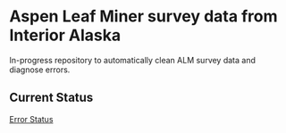 
# Aspen Leaf Miner survey data from Interior Alaska

In-progress repository to automatically clean ALM survey data and
diagnose errors.

## Current Status

[Error Status](blob/main/errors.md)

<!-- Possible workflow: -->
<!--   Read in new data -->
<!--   Check to make sure that all of the columns are detectable by the metadata?   -->
<!--   By default, see if the 2023 metadataa works on them?   -->
<!--   Use build status fail/pass -->
<!--   Use targets (or similar) to detect if a change has been made to the input files (or detect if new files have been added?); key them to a github action -->
<!-- # Design Ideas -->
<!-- Define the human-readable metadata in a csv file, separate for each 'level'.  Automatically read in the appropriate data to the readmes for each canonical subset -->
<!-- ## Directory structure: -->
<!-- - raw_data: contains annual CSV files -->
<!--   - early -->
<!--   - late -->
<!-- - canonical_data: contains uniformly corrected data separated by database table; each subdir contains oen file per year -->
<!--   - leaf_early -->
<!--   - leaf_late -->
<!--   - surface_early -->
<!--   - surface_late -->
<!--   - pupa_late -->
<!--   - parasite_late -->
<!-- - combined_data: contains combinations of canonical_data; only csv files, no directories -->
<!--   - leaf_early.csv, leaf_l.ate.csv : rows correspond to leaf -->
<!--   - leaf_surface_early.csv, leaf_surface_late.csv : rows correspond to surface; should be two per leaf, with no drops -->
<!--   - pupa_leaf_surface_late.csv: rows correspond to observed pupa; leaves/surfaces without pupa are excluded -->
<!--   - parasite_pupa_leaf_surface_late.csv: rows corresponding to parasites: leaves/surfaces/pupa without parasites are excluded -->
<!-- ## Target Goals: -->
<!-- - Inputs: -->
<!--   - Metadata Dictionary ( A file that somehow defines how files refer to the same things.  Maybe YML?) Should be text-editable by Pat/Diane -->
<!--   - Excel files in 2 directories; these will create dynamic branches -->
<!-- - Steps: -->
<!--   1. Read and clean input data create 2 or four output files for each... -->
<!--      - Write output files to the correct subdirectories -->
<!--   2. Read the cannonical data, create the combined_datasets; maybe useful to have several sub-sets, depending on each other -->
<!--      - leaf_early.csv -> leaf_surface_early.csv -->
<!--      - leaf_late.csv -> leaf_surface_late.csv -> pupa_leaf_surface_late.csv -> parasite_pupa_leaf_surface.csv -->
<!-- ## Todo list: -->
<!-- 1. New column name dictionary -->
<!-- 2. Fully functionalize scripts -->
<!-- <!-- 3.  -->
